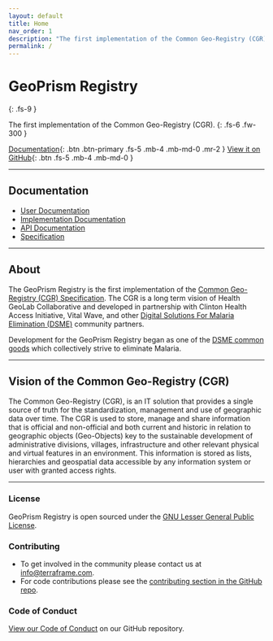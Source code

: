 ```yaml
---
layout: default
title: Home
nav_order: 1
description: "The first implementation of the Common Geo-Registry (CGR). The CGR is a long term vision of the Health GeoLab Collaborative and developed in partnership with Clinton Health Access Initiative, Vital Wave, and other Digital Solutions For Malaria Elimination (DSME) community partners."
permalink: /
---
```


# GeoPrism Registry
{: .fs-9 }

The first implementation of the Common Geo-Registry (CGR).
{: .fs-6 .fw-300 }

[Documentation](#documentation){: .btn .btn-primary .fs-5 .mb-4 .mb-md-0 .mr-2 } [View it on GitHub](https://github.com/terraframe/geoprism-registry){: .btn .fs-5 .mb-4 .mb-md-0 }

---

## Documentation

- [User Documentation](https://terraframe.atlassian.net/wiki/spaces/GGR/pages/901808172/User+Documentation)
- [Implementation Documentation](https://terraframe.atlassian.net/wiki/spaces/GGR/pages/901873771/Implementor+Documentation)
- [API Documentation](https://georegistry-api-docs.geoprism.net/)
- [Specification](https://github.com/terraframe/common-geo-registry-specification)


---

## About

The GeoPrism Registry is the first implementation of the [Common Geo-Registry (CGR) Specification](https://github.com/terraframe/common-geo-registry-specification). The CGR is a long term vision of Health GeoLab Collaborative and developed in partnership with Clinton Health Access Initiative, Vital Wave, and other [Digital Solutions For Malaria Elimination (DSME)](http://dsme.community/) community partners.

Development for the GeoPrism Registry began as one of the [DSME common goods](https://dsme.community/common-geo-registry/) which collectively strive to eliminate Malaria.

---

## Vision of the Common Geo-Registry (CGR)
The Common Geo-Registry (CGR), is an IT solution that provides a single source of truth for the standardization, management and use of geographic data over time. The CGR is used to store, manage and share information that is official and non-official and both current and historic in relation to geographic objects (Geo-Objects) key to the sustainable development of administrative divisions, villages, infrastructure and other relevant physical and virtual features in an environment. This information is stored as lists, hierarchies and geospatial data accessible by any information system or user with granted access rights.

---

### License

GeoPrism Registry is open sourced under the [GNU Lesser General Public License](https://github.com/terraframe/geoprism-registry/blob/master/LICENSE).

### Contributing

- To get involved in the community please contact us at info@terraframe.com.
- For code contributions please see the [contributing section in the GitHub repo](https://github.com/terraframe/geoprism-registry/blob/master/contributing.md).


### Code of Conduct

[View our Code of Conduct](https://github.com/terraframe/geoprism-registry/blob/master/code-of-conduct.md) on our GitHub repository.
